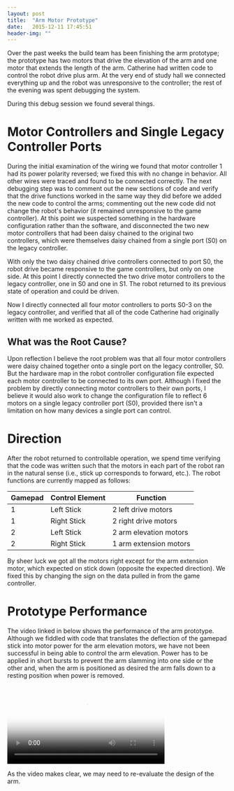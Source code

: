 ```yaml
---
layout: post
title:  "Arm Motor Prototype"
date:   2015-12-11 17:45:51
header-img: ""
---
```

Over the past weeks the build team has been finishing the arm prototype; the prototype has two motors that drive the elevation of the arm and one motor that extends the length of the arm. Catherine had written code to control the robot drive plus arm. At the very end of study hall we connected everything up and the robot was unresponsive to the controller; the rest of the evening was spent debugging the system.

During this debug session we found several things.

# Motor Controllers and Single Legacy Controller Ports

During the initial examination of the wiring we found that motor controller 1 had its power polarity reversed; we fixed this with no change in behavior. All other wires were traced and found to be connected correctly. The next debugging step was to comment out the new sections of code and verify that the drive functions worked in the same way they did before we added the new code to control the arms; commenting out the new code did not change the robot's behavior (it remained unresponsive to the game controller). At this point we suspected something in the hardware configuration rather than the software, and disconnected the two new motor controllers that had been daisy chained to the original two controllers, which were themselves daisy chained from a single port (S0) on the legacy controller.

With only the two daisy chained drive controllers connected to port S0, the robot drive became responsive to the game controllers, but only on one side. At this point I directly connected the two drive motor controllers to the legacy controller, one in S0 and one in S1. The robot returned to its previous state of operation and could be driven.

Now I directly connected all four motor controllers to ports S0-3 on the legacy controller, and verified that all of the code Catherine had originally written with me worked as expected.

## What was the Root Cause?

Upon reflection I believe the root problem was that all four motor controllers were daisy chained together onto a single port on the legacy controller, S0. But the hardware map in the robot controller configuration file expected each motor controller to be connected to its own port. Although I fixed the problem by directly connecting motor controllers to their own ports, I believe it would also work to change the configuration file to reflect 6 motors on a single legacy controller port (S0), provided there isn't a limitation on how many devices a single port can control.

# Direction

After the robot returned to controllable operation, we spend time verifying that the code was written such that the motors in each part of the robot ran in the natural sense (i.e., stick up corresponds to forward, etc.). The robot functions are currently mapped as follows:

|  Gamepad | Control Element  | Function  |
|---|---|---|
| 1  |  Left Stick | 2 left drive motors  |
| 1  | Right Stick | 2 right drive motors  |
| 2  | Left Stick | 2 arm elevation motors  |
| 2  | Right Stick | 1 arm extension motors  |

By sheer luck we got all the motors right except for the arm extension motor, which expected on stick down (opposite the expected direction). We fixed this by changing the sign on the data pulled in from the game controller.

# Prototype Performance

The video linked in below shows the performance of the arm prototype. Although we fiddled with code that translates the deflection of the gamepad stick into motor power for the arm elevation motors, we have not been successful in being able to control the arm elevation. Power has to be applied in short bursts to prevent the arm slamming into one side or the other and, when the arm is positioned as desired the arm falls down to a resting position when power is removed.

<!-- Start EasyHtml5Video.com BODY section -->
<style type="text/css">.easyhtml5video .eh5v_script{display:none}</style>
<div class="easyhtml5video" style="position:relative;max-width:360px;"><video controls="controls" poster="/assets/2015-12-11/eh5v.files/html5video/IMG_0963_480.jpg" style="width:100%" title="IMG_0963_480">
<source src="/assets/2015-12-11/eh5v.files/html5video/IMG_0963_480.m4v" type="video/mp4" />
</video><div class="eh5v_script"><a href="http://easyhtml5video.com">html5 embed video</a> by EasyHtml5Video.com v3.5</div></div>
<script src="/assets/2015-12-11/eh5v.files/html5video/html5ext.js" type="text/javascript"></script>
<!-- End EasyHtml5Video.com BODY section -->

As the video makes clear, we may need to re-evaluate the design of the arm.

